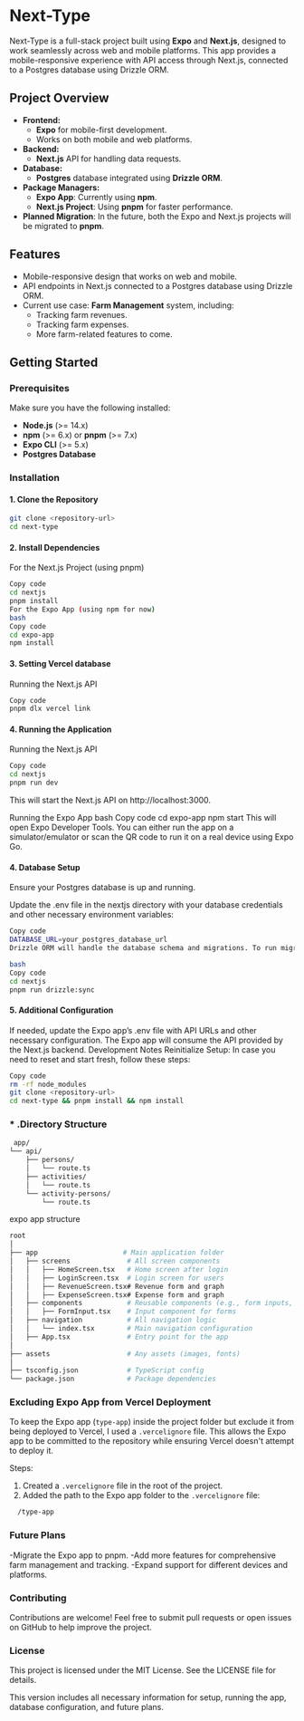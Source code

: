# Next-Type

Next-Type is a full-stack project built using **Expo** and **Next.js**, designed to work seamlessly across web and mobile platforms. This app provides a mobile-responsive experience with API access through Next.js, connected to a Postgres database using Drizzle ORM.

## Project Overview

- **Frontend:**
  - **Expo** for mobile-first development.
  - Works on both mobile and web platforms.
- **Backend:**
  - **Next.js** API for handling data requests.
- **Database:**
  - **Postgres** database integrated using **Drizzle ORM**.
- **Package Managers:**
  - **Expo App**: Currently using **npm**.
  - **Next.js Project**: Using **pnpm** for faster performance.
- **Planned Migration**: In the future, both the Expo and Next.js projects will be migrated to **pnpm**.

## Features

- Mobile-responsive design that works on web and mobile.
- API endpoints in Next.js connected to a Postgres database using Drizzle ORM.
- Current use case: **Farm Management** system, including:
  - Tracking farm revenues.
  - Tracking farm expenses.
  - More farm-related features to come.

## Getting Started

### Prerequisites

Make sure you have the following installed:
- **Node.js** (>= 14.x)
- **npm** (>= 6.x) or **pnpm** (>= 7.x)
- **Expo CLI** (>= 5.x)
- **Postgres Database**

### Installation

#### 1. Clone the Repository

```bash
git clone <repository-url>
cd next-type
```
#### 2. Install Dependencies
For the Next.js Project (using pnpm)
```bash
Copy code
cd nextjs
pnpm install
For the Expo App (using npm for now)
bash
Copy code
cd expo-app
npm install
```

#### 3. Setting Vercel database
Running the Next.js API
```bash
Copy code
pnpm dlx vercel link
```
#### 4. Running the Application
Running the Next.js API
```bash
Copy code
cd nextjs
pnpm run dev
```

This will start the Next.js API on http://localhost:3000.

Running the Expo App
bash
Copy code
cd expo-app
npm start
This will open Expo Developer Tools. You can either run the app on a simulator/emulator or scan the QR code to run it on a real device using Expo Go.

#### 4. Database Setup
Ensure your Postgres database is up and running.

Update the .env file in the nextjs directory with your database credentials and other necessary environment variables:

```bash
Copy code
DATABASE_URL=your_postgres_database_url
Drizzle ORM will handle the database schema and migrations. To run migrations:

bash
Copy code
cd nextjs
pnpm run drizzle:sync
```

#### 5. Additional Configuration
If needed, update the Expo app’s .env file with API URLs and other necessary configuration.
The Expo app will consume the API provided by the Next.js backend.
Development Notes
Reinitialize Setup: In case you need to reset and start fresh, follow these steps:
```bash
Copy code
rm -rf node_modules
git clone <repository-url>
cd next-type && pnpm install && npm install
```

### * .Directory Structure
```bash
 app/
└── api/
    ├── persons/
    │   └── route.ts
    ├── activities/
    │   └── route.ts
    └── activity-persons/
        └── route.ts
```
expo app structure
```bash
root
│
├── app                     # Main application folder
│   ├── screens              # All screen components
│   │   ├── HomeScreen.tsx   # Home screen after login
│   │   ├── LoginScreen.tsx  # Login screen for users
│   │   ├── RevenueScreen.tsx# Revenue form and graph
│   │   ├── ExpenseScreen.tsx# Expense form and graph
│   ├── components           # Reusable components (e.g., form inputs, buttons)
│   │   ├── FormInput.tsx    # Input component for forms
│   ├── navigation           # All navigation logic
│   │   └── index.tsx        # Main navigation configuration
│   ├── App.tsx              # Entry point for the app
│
├── assets                   # Any assets (images, fonts)
│
├── tsconfig.json            # TypeScript config
└── package.json             # Package dependencies
```

### Excluding Expo App from Vercel Deployment

To keep the Expo app (`type-app`) inside the project folder but exclude it from being deployed to Vercel, I used a `.vercelignore` file. This allows the Expo app to be committed to the repository while ensuring Vercel doesn't attempt to deploy it.

Steps:
1. Created a `.vercelignore` file in the root of the project.
2. Added the path to the Expo app folder to the `.vercelignore` file:

```bash
  /type-app
```

### Future Plans
-Migrate the Expo app to pnpm.
-Add more features for comprehensive farm management and tracking.
-Expand support for different devices and platforms.

### Contributing
Contributions are welcome! Feel free to submit pull requests or open issues on GitHub to help improve the project.

### License
This project is licensed under the MIT License. See the LICENSE file for details.


This version includes all necessary information for setup, running the app, database configuration, and future plans.






